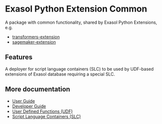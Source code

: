# Exasol Python Extension Common

A package with common functionality, shared by Exasol Python Extensions, e.g.
* [transformers-extension](https://github.com/exasol/transformers-extension)
* [sagemaker-extension](https://github.com/exasol/sagemaker-extension)

## Features

A deployer for script language containers (SLC) to be used by UDF-based extensions of Exasol database requiring a special SLC.

## More documentation

* [User Guide](doc/user_guide/user-guide.md)
* [Developer Guide](doc/developer-guide.md)
* [User Defined Functions (UDF)](https://docs.exasol.com/db/latest/database_concepts/udf_scripts.htm)
* [Script Language Containers (SLC)](https://github.com/exasol/script-languages-release/)
